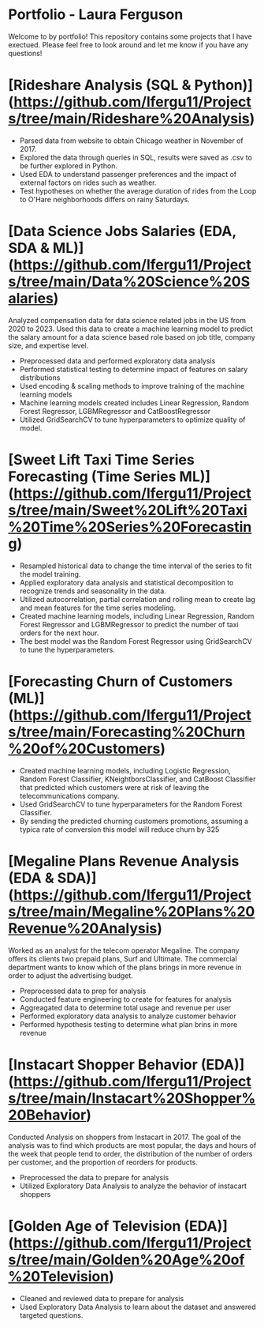 # Portfolio - Laura Ferguson
Welcome to by portfolio! This repository contains some projects that I have exectued. Please feel free to look around and let me know if you have any questions!

# [Rideshare Analysis (SQL & Python)] (https://github.com/lfergu11/Projects/tree/main/Rideshare%20Analysis)
* Parsed data from website to obtain Chicago weather in November of 2017.
* Explored the data through queries in SQL, results were saved as .csv to be further explored in Python. 
* Used EDA to understand passenger preferences and the impact of external factors on rides such as weather.
* Test hypotheses on whether the average duration of rides from the Loop to O'Hare neighborhoods differs on rainy Saturdays.

# [Data Science Jobs Salaries (EDA, SDA & ML)] (https://github.com/lfergu11/Projects/tree/main/Data%20Science%20Salaries)
Analyzed compensation data for data science related jobs in the US from 2020 to 2023. Used this data to create a machine learning model to predict the salary amount for a data science based role based on job title, company size, and expertise level. 
* Preprocessed data and performed exploratory data analysis
* Performed statistical testing to determine impact of features on salary distributions
* Used encoding & scaling methods to improve training of the machine learning models
* Machine learning models created includes Linear Regression, Random Forest Regressor, LGBMRegressor and CatBoostRegressor
* Utilized GridSearchCV to tune hyperparameters to optimize quality of model. 

# [Sweet Lift Taxi Time Series Forecasting (Time Series ML)] (https://github.com/lfergu11/Projects/tree/main/Sweet%20Lift%20Taxi%20Time%20Series%20Forecasting)
* Resampled historical data to change the time interval of the series to fit the model training.
* Applied exploratory data analysis and statistical decomposition to recognize trends and seasonality in the data. 
* Utilized autocorrelation, partial correlation and rolling mean to create lag and mean features for the time series modeling.
* Created machine learning models, including Linear Regression, Random Forest Regressor and LGBMRegressor to predict the number of taxi orders for the next hour.
* The best model was the Random Forest Regressor using GridSearchCV to tune the hyperparameters.

# [Forecasting Churn of Customers (ML)] (https://github.com/lfergu11/Projects/tree/main/Forecasting%20Churn%20of%20Customers)
* Created machine learning models, including Logistic Regression, Random Forest Classifier, KNeightborsClassifier, and CatBoost Classifier that predicted which customers were at risk of leaving the telecommunications company.
* Used GridSearchCV to tune hyperparameters for the Random Forest Classifier.
* By sending the predicted churning customers promotions, assuming a typica rate of conversion this model will reduce churn by 325

# [Megaline Plans Revenue Analysis (EDA & SDA)] (https://github.com/lfergu11/Projects/tree/main/Megaline%20Plans%20Revenue%20Analysis)
Worked as an analyst for the telecom operator Megaline. The company offers its clients two prepaid plans, Surf and Ultimate. The commercial department wants to know which of the plans brings in more revenue in order to adjust the advertising budget. 
* Preprocessed data to prep for analysis
* Conducted feature engineering to create for features for analysis
* Aggreagated data to determine total usage and revenue per user
* Performed exploratory data analysis to analyze customer behavior
* Performed hypothesis testing to determine what plan brins in more revenue

# [Instacart Shopper Behavior (EDA)] (https://github.com/lfergu11/Projects/tree/main/Instacart%20Shopper%20Behavior)
Conducted Analysis on shoppers from Instacart in 2017. The goal of the analysis was to find which products are most popular, the days and hours of the week that people tend to order, the distribution of the number of orders per customer, and the proportion of reorders for products. 
* Preprocessed the data to prepare for analysis
* Utilized Exploratory Data Analysis to analyze the behavior of instacart shoppers

# [Golden Age of Television (EDA)] (https://github.com/lfergu11/Projects/tree/main/Golden%20Age%20of%20Television)
* Cleaned and reviewed data to prepare for analysis
* Used Exploratory Data Analysis to learn about the dataset and answered targeted questions. 